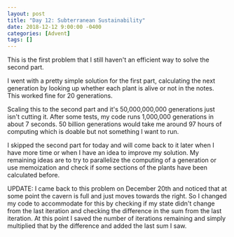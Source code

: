 ```yaml
---
layout: post
title: "Day 12: Subterranean Sustainability"
date: 2018-12-12 9:00:00 -0400
categories: [Advent]
tags: []
---
```

This is the first problem that I still haven't an efficient way to solve the second part.

I went with a pretty simple solution for the first part, calculating the next generation by looking up whether each plant is alive or not in the notes. This worked fine for 20 generations.

Scaling this to the second part and it's 50,000,000,000 generations just isn't cutting it. After some tests, my code runs 1,000,000 generations in about 7 seconds. 50 billion generations would take me around 97 hours of computing which is doable but not something I want to run.

I skipped the second part for today and will come back to it later when I have more time or when I have an idea to improve my solution. My remaining ideas are to try to parallelize the computing of a generation or use memoization and check if some sections of the plants have been calculated before.

UPDATE: I came back to this problem on December 20th and noticed that at some point the cavern is full and just moves towards the right. So I changed my code to accommodate for this by checking if my state didn't change from the last iteration and checking the difference in the sum from the last iteration. At this point I saved the number of iterations remaining and simply multiplied that by the difference and added the last sum I saw.